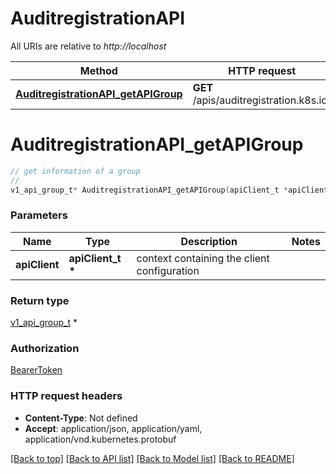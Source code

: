 # AuditregistrationAPI

All URIs are relative to *http://localhost*

Method | HTTP request | Description
------------- | ------------- | -------------
[**AuditregistrationAPI_getAPIGroup**](AuditregistrationAPI.md#AuditregistrationAPI_getAPIGroup) | **GET** /apis/auditregistration.k8s.io/ | 


# **AuditregistrationAPI_getAPIGroup**
```c
// get information of a group
//
v1_api_group_t* AuditregistrationAPI_getAPIGroup(apiClient_t *apiClient);
```

### Parameters
Name | Type | Description  | Notes
------------- | ------------- | ------------- | -------------
**apiClient** | **apiClient_t \*** | context containing the client configuration | 

### Return type

[v1_api_group_t](v1_api_group.md) *


### Authorization

[BearerToken](../README.md#BearerToken)

### HTTP request headers

 - **Content-Type**: Not defined
 - **Accept**: application/json, application/yaml, application/vnd.kubernetes.protobuf

[[Back to top]](#) [[Back to API list]](../README.md#documentation-for-api-endpoints) [[Back to Model list]](../README.md#documentation-for-models) [[Back to README]](../README.md)

